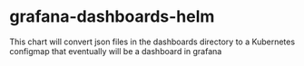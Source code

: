# grafana-dashboards-helm
This chart will convert json files in the dashboards directory to a Kubernetes configmap that eventually will be a dashboard in grafana
